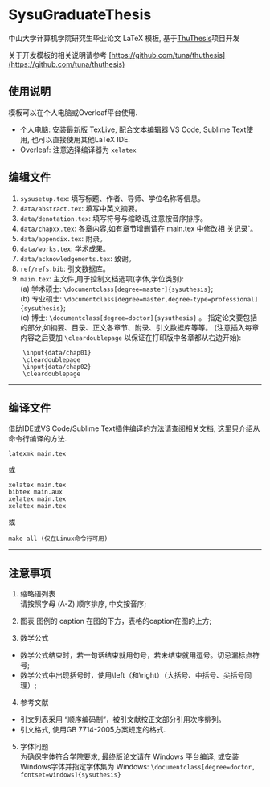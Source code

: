 # SysuGraduateThesis

中山大学计算机学院研究生毕业论文 LaTeX 模板, 基于[ThuThesis](https://github.com/tuna/thuthesis)项目开发

关于开发模板的相关说明请参考 [https://github.com/tuna/thuthesis](https://github.com/tuna/thuthesis)

## 使用说明  

模板可以在个人电脑或Overleaf平台使用.

- 个人电脑: 安装最新版 TexLive, 配合文本编辑器 VS Code, Sublime Text使用, 也可以直接使用其他LaTeX IDE.  
- Overleaf: 注意选择编译器为 `xelatex`  

## 编辑文件
1. `sysusetup.tex`: 填写标题、作者、导师、学位名称等信息。
2. `data/abstract.tex`: 填写中英文摘要。
3. `data/denotation.tex`: 填写符号与缩略语,注意按音序排序。
4. `data/chapxx.tex`: 各章内容,如有章节增删请在 main.tex 中修改相
关记录`。
5. `data/appendix.tex`: 附录。
6. `data/works.tex`: 学术成果。
7. `data/acknowledgements.tex`: 致谢。
8. `ref/refs.bib`: 引文数据库。
9. `main.tex`: 主文件,用于控制文档选项(字体,学位类别):  
(a) 学术硕士: `\documentclass[degree=master]{sysuthesis}`;  
(b) 专业硕士: `\documentclass[degree=master,degree­-type=professional]{sysuthesis}`;  
(c) 博士: `\documentclass[degree=doctor]{sysuthesis}` 。
指定论文要包括的部分,如摘要、目录、正文各章节、附录、引文数据库等等。
(注意插入每章内容之后要加 `\cleardoublepage` 以保证在打印版中各章都从右边开始):  
```
    \input{data/chap01}
    \cleardoublepage
    \input{data/chap02}
    \cleardoublepage
```
---
## 编译文件  

借助IDE或VS Code/Sublime Text插件编译的方法请查阅相关文档, 这里只介绍从命令行编译的方法.

```
latexmk main.tex
```
或
```
xelatex main.tex
bibtex main.aux
xelatex main.tex
xelatex main.tex
```
或
```
make all (仅在Linux命令行可用)
```
---
## 注意事项  

1. 缩略语列表  
请按照字母 (A-Z) 顺序排序, 中文按音序;

2. 图表
图例的 caption 在图的下方，表格的caption在图的上方;

3. 数学公式
- 数学公式结束时，若一句话结束就用句号，若未结束就用逗号。切忌漏标点符号;
- 数学公式中出现括号时，使用\left（和\right）（大括号、中括号、尖括号同理）;

4. 参考文献  
- 引文列表采用 “顺序编码制”，被引文献按正文部分引用次序排列。
- 引文格式, 使用GB 7714-2005方案规定的格式.

5. 字体问题  
为确保字体符合学院要求, 最终版论文请在 Windows 平台编译, 或安装Windows字体并指定字体集为 Windows: 
`\documentclass[degree=doctor, fontset=windows]{sysuthesis}`
